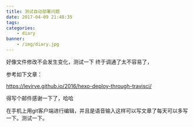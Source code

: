 ```yaml
---
title: 测试自动部署问题
date: 2017-04-09 21:48:35
tags:
categories:
    - diary
banner:
    - /img/diary.jpg
---
```


好像文件修改不会发生变化，测试一下
终于调通了太不容易了，

参考如下文章：

https://levirve.github.io/2016/hexo-deploy-through-travisci/

得写个邮件感谢一下了，哈哈


在手机上用git客户端进行编辑，并且是语音输入这样可以写文章了每天可以多写一下。测试一下。
